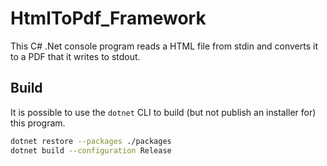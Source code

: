 # HtmlToPdf_Framework

This C# .Net console program reads a HTML file from stdin and converts it to a PDF that it writes to stdout.

## Build

It is possible to use the `dotnet` CLI to build (but not publish an installer for) this program.

```bash
dotnet restore --packages ./packages
dotnet build --configuration Release
```
